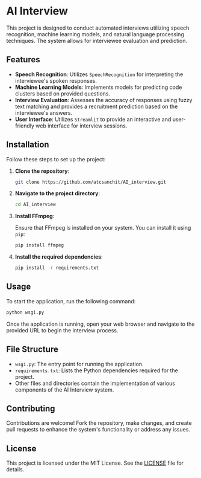 # AI Interview

This project is designed to conduct automated interviews utilizing speech recognition, machine learning models, and natural language processing techniques. The system allows for interviewee evaluation and prediction.

## Features

- **Speech Recognition**: Utilizes `SpeechRecognition` for interpreting the interviewee's spoken responses.
- **Machine Learning Models**: Implements models for predicting code clusters based on provided questions.
- **Interview Evaluation**: Assesses the accuracy of responses using fuzzy text matching and provides a recruitment prediction based on the interviewee's answers.
- **User Interface**: Utilizes `Streamlit` to provide an interactive and user-friendly web interface for interview sessions.

## Installation

Follow these steps to set up the project:

1. **Clone the repository**:

   ```bash
   git clone https://github.com/atcsanchit/AI_interview.git
   ```

2. **Navigate to the project directory**:

   ```bash
   cd AI_interview
   ```

3. **Install FFmpeg**:

   Ensure that FFmpeg is installed on your system. You can install it using `pip`:

   ```bash
   pip install ffmpeg
   ```

4. **Install the required dependencies**:

   ```bash
   pip install -r requirements.txt
   ```

## Usage

To start the application, run the following command:

```bash
python wsgi.py
```

Once the application is running, open your web browser and navigate to the provided URL to begin the interview process.

## File Structure

- `wsgi.py`: The entry point for running the application.
- `requirements.txt`: Lists the Python dependencies required for the project.
- Other files and directories contain the implementation of various components of the AI Interview system.

## Contributing

Contributions are welcome! Fork the repository, make changes, and create pull requests to enhance the system's functionality or address any issues.

## License

This project is licensed under the MIT License. See the [LICENSE](LICENSE) file for details.

